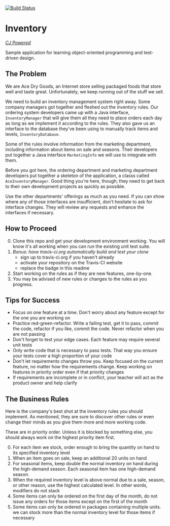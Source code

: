 [![Build Status](https://travis-ci.org/nongaap/learn-inventory.svg?branch=master)](https://travis-ci.org/nongaap/learn-inventory)

# Inventory

[_CJ Powered_](https://engineering.cj.com)

Sample application for learning object-oriented programming and test-driven
design.

## The Problem

We are Ace Dry Goods, an Internet store selling packaged foods that store
well and taste great. Unfortunately, we keep running out of the stuff we
sell.

We need to build an inventory management system right away. Some company
managers got together and fleshed out the inventory rules. Our ordering
system developers came up with a Java interface, `InventoryManager` that
will give them all they need to place orders each day as long as we
implement it according to the rules.  They also gave us an interface to
the database they've been using to manually track items and levels,
`InventoryDatabase`.

Some of the rules involve information from the marketing department,
including information about items on sale and seasons. Their developers
put together a Java interface `MarketingInfo` we will use to integrate
with them.

Before you got here, the ordering department and marketing department
developers put together a skeleton of the application, a classs called
`AceInventoryManager`. Good thing you're here, though; they need to get
back to their own development projects as quickly as possible.

Use the other departments' offerings as much as you need. If you can show
where any of those interfaces are insufficient, don't hesitate to ask for
interface changes. They will review any requests and enhance the interfaces
if necessary.


## How to Proceed

0. Clone this repo and get your development environment working. You will
know it's all working when you can run the existing unit test suite.
0. _Bonus: have travis-ci.org automatically build and test your clone_
    - sign up to travis-ci.org if you haven't already
    - activate your repository on the Travis-CI website
    - replace the badge in this readme
0. Start working on the rules as if they are new features, one-by-one.
0. You may be advised of new rules or changes to the rules as you progress.

## Tips for Success

- Focus on one feature at a time. Don't worry about any feature except for
the one you are working on
- Practice red-green-refactor. Write a failing test, get it to pass, commit
the code, refactor if you like, commit the code. Never refactor when you are
not passing
- Don't forget to test your edge cases. Each feature may require several unit
tests
- Only write code that is necessary to pass tests. That way you ensure your
tests cover a high proportion of your code
- Don't let requirements changes throw you. Keep focused on the current
feature, no matter how the requirements change. Keep working on features in
priority order even if that priority changes
- If requirements are incomplete or in conflict, your teacher will act as
the product owner and help clarify

## The Business Rules

Here is the company's best shot at the inventory rules
you should implement. As mentioned, they are sure to discover other rules or
even change their minds as you give them more and more working code.

These are in priority order. Unless it is blocked by something else, you
should always work on the highest priority item first.

0. For each item we stock, order enough to bring the quantity on hand to its
specified inventory level
0. When an item goes on sale, keep an additional 20 units on hand
0. For seasonal items, keep double the normal inventory on hand during the
high-demand season. Each seasonal item has one high-demand season.
0. When the required inventory level is above normal due to a sale, season,
or other reason, use the highest calculated level. In other words, modifiers
do not stack
0. Some items can only be ordered on the first day of the month, do not issue
any orders for those items except on the first of the month
0. Some items can only be ordered in packages containing multiple units. we
can stock more than the normal inventory level for those items if necessary
